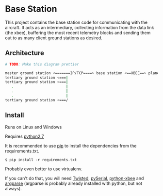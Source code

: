 # Base Station

This project contains the base station code for communicating with the aircraft.
It acts as an intermediary, collecting information from the data link (the xbee),
buffering the most recent telemetry blocks and sending them out to as many client
ground stations as desired.

## Architecture

```bash
# TODO: Make this diagram prettier

master ground station <=======IP/TCP====> base station <==XBEE==> plane
tertiary ground station <===|
tertiary ground station <===|
   .                        |
   .                        |
   .                        |
tertiary ground station <===/
```

## Install

Runs on Linux and Windows

Requires [python2.7](https://www.python.org/downloads/)

It is recommended to use [pip](http://pip.readthedocs.org/en/latest/installing.html)
to install the dependencies from the requirements.txt.
```
$ pip install -r requirements.txt
```

Probably even better to use virtualenv.

If you can't do that, you will need 
[Twisted](https://twistedmatrix.com/trac/wiki/Downloads),
[pySerial](https://pypi.python.org/pypi/pyserial),
[python-xbee](https://code.google.com/p/python-xbee/downloads/list)
and [argparse](https://docs.python.org/dev/library/argparse.html) (argparse is probably already installed
with python, but not always).
